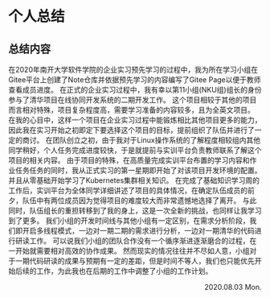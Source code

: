 # 个人总结
## 总结内容
在2020年南开大学软件学院的企业实习预先学习的过程中，我为所在学习小组在Gitee平台上创建了Note仓库并依据预先学习的内容编写了Gitee Page以便于教师查看成员进度。
在正式的企业实习过程中，我有幸以第11小组(NKU组)组长的身份参与了清华项目在线协同开发系统的二期开发工作。
这个项目相较于其他的项目而言相对特殊，项目复杂程度高，需要学习准备的内容较多，且为全英文项目。
在我的心目中，这样一个项目在企业实习过程中能锻炼相比其他项目更多的能力，因此我在实习开始之初即定下要选择这个项目的目标，提前组织了队伍并进行了一定的商讨。
在团队创立之初，由于我对于Linux操作系统的了解程度相较组内其他同学稍好，个人任务完成进度较快，于是就提前与实训平台负责教师联系了解这个项目的相关内容。
由于项目的特殊，在高质量完成实训平台布置的学习内容和作业任务任务的同时，我从正式实习的第一星期即开始了对该项目开发环境的配置。
并且从零基础开始学习了Kubernetes集群相关知识。
在完成了基础知识学习周的工作后，实训平台为全体同学详细讲述了项目的具体情况，在确定队伍成员的前夕，队伍中有两位成员因为觉得项目的难度较大而非常遗憾地选择了离开。
与此同时，队伍组长的重担转移到了我的身上，这是一次全新的挑战，也同样让我学习到了更多。
我们小组的开发时间线与其他小组有一定区别，在需求分析阶段，我们即开启多线程模式，一边对一期二期的需求进行分析，一边对一期清华的代码进行研读工作。
可以说我们小组的团队合作没有一个循序渐进逐渐磨合的过程，在一开始就需要相对高效的协作成果。
然而现实的情况往往并不尽如人意，小组对于一期代码研读的成果与预期有一定的差距，但是时间不等人，我们也只能优先开始后续的工作，为此我也在后期的工作中调整了小组的工作计划。

<p align="right">2020.08.03 Mon.</p>
